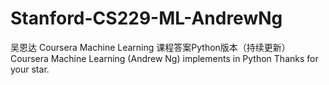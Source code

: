 # Stanford-CS229-ML-AndrewNg
吴恩达 Coursera Machine Learning 课程答案Python版本（持续更新）
Coursera Machine Learning (Andrew Ng)  implements in Python
Thanks for your star.
